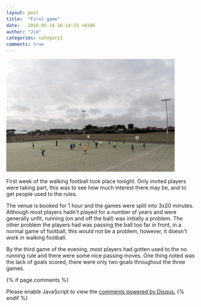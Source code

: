 ```yaml
---
layout: post
title:  "First game"
date:   2016-05-18 16:14:15 +0100
author: "Jim"
categories: category1
comments: true
---
```


![First-week](/assets/week1.jpg)

First week of the walking football took place tonight. Only invited players were taking part,<!--more--> this was to see how much interest there may be, and to get people used to the rules.

The venue is booked for 1 hour and the games were split into 3x20 minutes. 
Although most players hadn't played for a number of years and were generally unfit, running (on and off the ball) was initially a problem. The other problem the players had was passing the ball too far in front, in a normal game of football, this would not be a problem, however, it doesn't work in walking football. 

By the third game of the evening, most players had gotten used to the no running rule and there were some nice passing moves. One thing noted was the lack of goals scored, there were only two goals throughout the three games. 

{% if page.comments %}
<div id="disqus_thread"></div>
<script>
    /**
     *  RECOMMENDED CONFIGURATION VARIABLES: EDIT AND UNCOMMENT THE SECTION BELOW TO INSERT DYNAMIC VALUES FROM YOUR PLATFORM OR CMS.
     *  LEARN WHY DEFINING THESE VARIABLES IS IMPORTANT: https://disqus.com/admin/universalcode/#configuration-variables
     */
    /*
    var disqus_config = function () {
        this.page.url = index.html;  // Replace PAGE_URL with your page's canonical URL variable
        this.page.identifier = PAGE_IDENTIFIER; // Replace PAGE_IDENTIFIER with your page's unique identifier variable
    };
    */
    (function() {  // DON'T EDIT BELOW THIS LINE
        var d = document, s = d.createElement('script');
        
        s.src = '//arbroathwalkingfootball.disqus.com/embed.js';
        
        s.setAttribute('data-timestamp', +new Date());
        (d.head || d.body).appendChild(s);
    })();
</script>
<noscript>Please enable JavaScript to view the <a href="https://disqus.com/?ref_noscript" rel="nofollow">comments powered by Disqus.</a></noscript>
{% endif %} 
